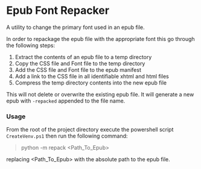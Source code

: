 # Epub Font Repacker
A utility to change the primary font used in an epub file.

In order to repackage the epub file with the appropriate font this go through the following steps:
1. Extract the contents of an epub file to a temp directory
2. Copy the CSS file and Font file to the temp directory
3. Add the CSS file and Font file to the epub manifest
4. Add a link to the CSS file in all identifiable xhtml and html files
5. Compress the temp directory contents into the new epub file

This will not delete or overwrite the existing epub file. It will generate a new epub with `-repacked` appended
to the file name.


### Usage
From the root of the project directory execute the powershell script `CreateVenv.ps1` then run the following command:
> python -m repack <Path_To_Epub>

replacing &lt;Path_To_Epub&gt; with the absolute path to the epub file.